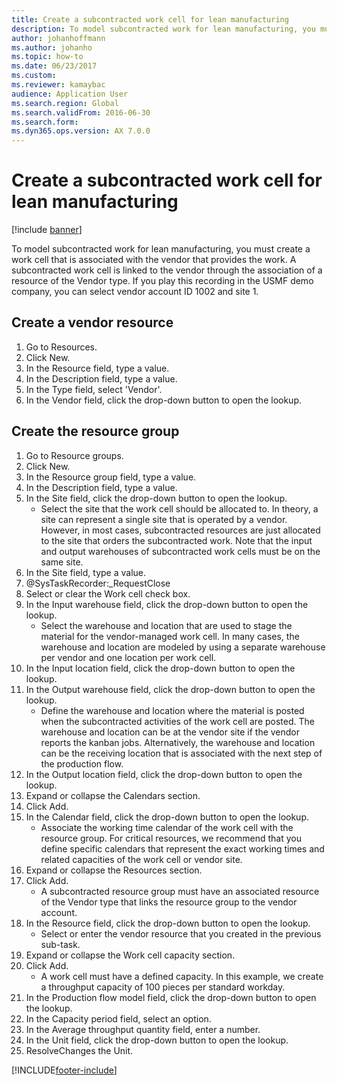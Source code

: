 ```yaml
--- 
title: Create a subcontracted work cell for lean manufacturing
description: To model subcontracted work for lean manufacturing, you must create a work cell that is associated with the vendor that provides the work.
author: johanhoffmann
ms.author: johanho
ms.topic: how-to
ms.date: 06/23/2017
ms.custom:
ms.reviewer: kamaybac
audience: Application User 
ms.search.region: Global
ms.search.validFrom: 2016-06-30
ms.search.form:
ms.dyn365.ops.version: AX 7.0.0 
---
```


# Create a subcontracted work cell for lean manufacturing

[!include [banner](../../includes/banner.md)]

To model subcontracted work for lean manufacturing, you must create a work cell that is associated with the vendor that provides the work. A subcontracted work cell is linked to the vendor through the association of a resource of the Vendor type. If you play this recording in the USMF demo company, you can select vendor account ID 1002 and site 1.


## Create a vendor resource
1. Go to Resources.
2. Click New.
3. In the Resource field, type a value.
4. In the Description field, type a value.
5. In the Type field, select 'Vendor'.
6. In the Vendor field, click the drop-down button to open the lookup.

## Create the resource group
1. Go to Resource groups.
2. Click New.
3. In the Resource group field, type a value.
4. In the Description field, type a value.
5. In the Site field, click the drop-down button to open the lookup.
    * Select the site that the work cell should be allocated to. In theory, a site can represent a single site that is operated by a vendor. However, in most cases, subcontracted resources are just allocated to the site that orders the subcontracted work. Note that the input and output warehouses of subcontracted work cells must be on the same site.  
6. In the Site field, type a value.
7. @SysTaskRecorder:_RequestClose
8. Select or clear the Work cell check box.
9. In the Input warehouse field, click the drop-down button to open the lookup.
    * Select the warehouse and location that are used to stage the material for the vendor-managed work cell. In many cases, the warehouse and location are modeled by using a separate warehouse per vendor and one location per work cell.  
10. In the Input location field, click the drop-down button to open the lookup.
11. In the Output warehouse field, click the drop-down button to open the lookup.
    * Define the warehouse and location where the material is posted when the subcontracted activities of the work cell are posted. The warehouse and location can be at the vendor site if the vendor reports the kanban jobs. Alternatively, the warehouse and location can be the receiving location that is associated with the next step of the production flow.  
12. In the Output location field, click the drop-down button to open the lookup.
13. Expand or collapse the Calendars section.
14. Click Add.
15. In the Calendar field, click the drop-down button to open the lookup.
    * Associate the working time calendar of the work cell with the resource group. For critical resources, we recommend that you define specific calendars that represent the exact working times and related capacities of the work cell or vendor site.  
16. Expand or collapse the Resources section.
17. Click Add.
    * A subcontracted resource group must have an associated resource of the Vendor type that links the resource group to the vendor account.  
18. In the Resource field, click the drop-down button to open the lookup.
    * Select or enter the vendor resource that you created in the previous sub-task.  
19. Expand or collapse the Work cell capacity section.
20. Click Add.
    * A work cell must have a defined capacity. In this example, we create a throughput capacity of 100 pieces per standard workday.  
21. In the Production flow model field, click the drop-down button to open the lookup.
22. In the Capacity period field, select an option.
23. In the Average throughput quantity field, enter a number.
24. In the Unit field, click the drop-down button to open the lookup.
25. ResolveChanges the Unit.



[!INCLUDE[footer-include](../../../includes/footer-banner.md)]